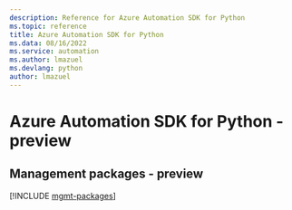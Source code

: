 ```yaml
---
description: Reference for Azure Automation SDK for Python
ms.topic: reference
title: Azure Automation SDK for Python
ms.data: 08/16/2022
ms.service: automation
ms.author: lmazuel
ms.devlang: python
author: lmazuel
---
```

# Azure Automation SDK for Python - preview

## Management packages - preview
[!INCLUDE [mgmt-packages](automation-mgmt-index.md)]